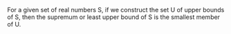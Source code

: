 For a given set of real numbers S, if we construct the set U of upper
bounds of S, then the supremum or least upper bound of S is the smallest
member of U.
